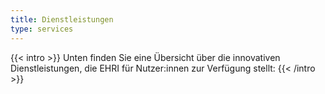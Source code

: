 ```yaml
---
title: Dienstleistungen
type: services
---
```


{{< intro >}}
Unten finden Sie eine Übersicht über die innovativen Dienstleistungen, die EHRI für Nutzer:innen zur Verfügung stellt:
{{< /intro >}}
